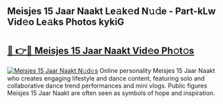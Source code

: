 ## Meisjes 15 Jaar Naakt Le𝚊k𝚎d N𝚞𝚍e - Part-kLw Vid𝚎o Le𝚊ks Photos kykiG

# <h2><a href="http://fb6wxq.evod.top/?m=Meisjes+15+Jaar+Naakt">🔗 👉🔴 Meisjes 15 Jaar Naakt Vid𝚎o Ph𝚘t𝚘s</a></h2>

[![Meisjes 15 Jaar Naakt N𝚞d𝚎s](https://i.imgur.com/8V9OHl7.gif)](http://fb6wxq.evod.top/?m=Meisjes+15+Jaar+Naakt)
Online personality Meisjes 15 Jaar Naakt who creates engaging lifestyle and dance content, featuring solo and collaborative dance trend performances and mini vlogs. Public figures Meisjes 15 Jaar Naakt are often seen as symbols of hope and inspiration. 
